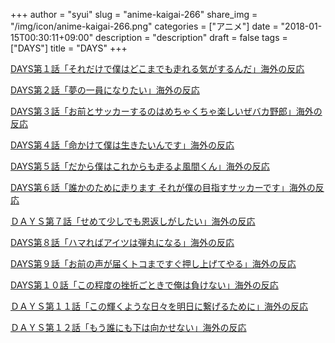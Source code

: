 +++
author = "syui"
slug = "anime-kaigai-266"
share_img = "/img/icon/anime-kaigai-266.png"
categories = ["アニメ"]
date = "2018-01-15T00:30:11+09:00"
description = "description"
draft = false
tags = ["DAYS"]
title = "DAYS"
+++



<a href="http://blog.livedoor.jp/anime_reaction/archives/4465502.html" rel="nofollow" target="_blank" title="DAYS第１話「それだけで僕はどこまでも走れる気がするんだ」海外の反応">DAYS第１話「それだけで僕はどこまでも走れる気がするんだ」海外の反応</a>

<a href="http://blog.livedoor.jp/anime_reaction/archives/4619200.html" rel="nofollow" target="_blank" title="DAYS第２話「夢の一員になりたい」海外の反応">DAYS第２話「夢の一員になりたい」海外の反応</a>

<a href="http://blog.livedoor.jp/anime_reaction/archives/4795050.html" rel="nofollow" target="_blank" title="DAYS第３話「お前とサッカーするのはめちゃくちゃ楽しいぜバカ野郎」海外の反応">DAYS第３話「お前とサッカーするのはめちゃくちゃ楽しいぜバカ野郎」海外の反応</a>

<a href="http://blog.livedoor.jp/anime_reaction/archives/4958000.html" rel="nofollow" target="_blank" title="DAYS第４話「命かけて僕は生きたいんです」海外の反応">DAYS第４話「命かけて僕は生きたいんです」海外の反応</a>

<a href="http://blog.livedoor.jp/anime_reaction/archives/5169934.html" rel="nofollow" target="_blank" title="DAYS第５話「だから僕はこれからも走るよ風間くん」海外の反応">DAYS第５話「だから僕はこれからも走るよ風間くん」海外の反応</a>

<a href="http://blog.livedoor.jp/anime_reaction/archives/5359980.html" rel="nofollow" target="_blank" title="DAYS第６話「誰かのために走ります それが僕の目指すサッカーです」海外の反応">DAYS第６話「誰かのために走ります それが僕の目指すサッカーです」海外の反応</a>

<a href="http://blog.livedoor.jp/anime_reaction/archives/5541818.html" rel="nofollow" target="_blank" title="ＤＡＹＳ第７話「せめて少しでも恩返しがしたい」海外の反応">ＤＡＹＳ第７話「せめて少しでも恩返しがしたい」海外の反応</a>

<a href="http://blog.livedoor.jp/anime_reaction/archives/5736870.html" rel="nofollow" target="_blank" title="DAYS第８話「ハマればアイツは弾丸になる」海外の反応">DAYS第８話「ハマればアイツは弾丸になる」海外の反応</a>

<a href="http://blog.livedoor.jp/anime_reaction/archives/5955154.html" rel="nofollow" target="_blank" title="DAYS第９話「お前の声が届くトコまですぐ押し上げてやる」海外の反応">DAYS第９話「お前の声が届くトコまですぐ押し上げてやる」海外の反応</a>

<a href="http://blog.livedoor.jp/anime_reaction/archives/6338262.html" rel="nofollow" target="_blank" title="DAYS第１０話「この程度の挫折ごときで俺は負けない」海外の反応">DAYS第１０話「この程度の挫折ごときで俺は負けない」海外の反応</a>

<a href="http://blog.livedoor.jp/anime_reaction/archives/6421922.html" rel="nofollow" target="_blank" title="ＤＡＹＳ第１１話「この輝くような日々を明日に繋げるために」海外の反応">ＤＡＹＳ第１１話「この輝くような日々を明日に繋げるために」海外の反応</a>

<a href="http://blog.livedoor.jp/anime_reaction/archives/6627984.html" rel="nofollow" target="_blank" title="ＤＡＹＳ第１２話「もう誰にも下は向かせない」海外の反応">ＤＡＹＳ第１２話「もう誰にも下は向かせない」海外の反応</a>

